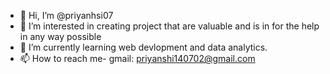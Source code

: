 - 👋 Hi, I’m @priyanhsi07
- 👀 I’m interested in creating project that are valuable and is in for the help in any way possible
- 🌱 I’m currently learning  web devlopment and data analytics.
- 📫 How to reach me- gmail: priyanshi140702@gmail.com

<!---
priyanhsi07/priyanhsi07 is a ✨ special ✨ repository because its `README.md` (this file) appears on your GitHub profile.
You can click the Preview link to take a look at your changes.
--->
